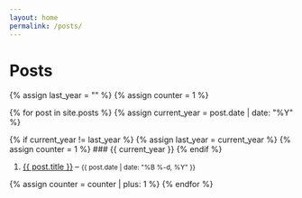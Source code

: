```yaml
---
layout: home
permalink: /posts/
---
```

# **Posts**

{% assign last_year = "" %}
{% assign counter = 1 %}

{% for post in site.posts %}
  {% assign current_year = post.date | date: "%Y" %}
  
  {% if current_year != last_year %}
    {% assign last_year = current_year %}
    {% assign counter = 1 %}
    ### {{ current_year }} 
  {% endif %}
  
  <ol start="{{ counter }}">
    <li>
      <a href="{{ post.url }}">{{ post.title }}</a> –
      <small>{{ post.date | date: "%B %-d, %Y" }}</small>
    </li>
  </ol>

  {% assign counter = counter | plus: 1 %}
{% endfor %}

